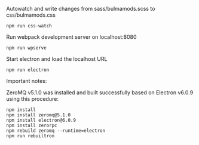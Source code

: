 Autowatch and write changes from sass/bulmamods.scss to css/bulmamods.css

```
npm run css-watch
```

Run webpack development server on localhost:8080

```
npm run wpserve
```

Start electron and load the localhost URL

```
npm run electron
```

Important notes:

ZeroMQ v5.1.0 was installed and built successfully based on Electron v6.0.9 using this procedure:

```
npm install
npm install zeromq@5.1.0
npm install electron@6.0.9
npm install zerorpc
npm rebuild zeromq --runtime=electron
npm run rebuiltron
```
